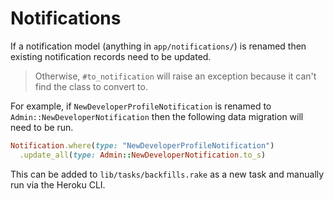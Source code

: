 # Notifications

If a notification model (anything in `app/notifications/`) is renamed then existing notification records need to be updated.

> Otherwise, `#to_notification` will raise an exception because it can't find the class to convert to.

For example, if `NewDeveloperProfileNotification` is renamed to `Admin::NewDeveloperNotification` then the following data migration will need to be run.

```ruby
Notification.where(type: "NewDeveloperProfileNotification")
  .update_all(type: Admin::NewDeveloperNotification.to_s)
```

This can be added to `lib/tasks/backfills.rake` as a new task and manually run via the Heroku CLI.
